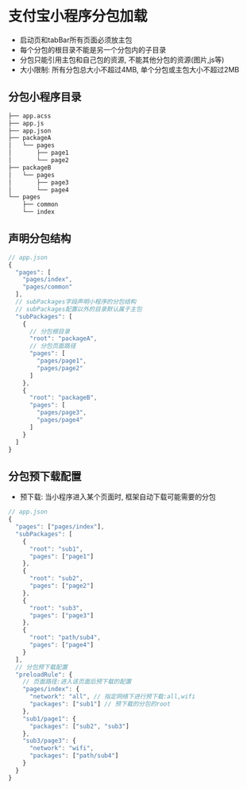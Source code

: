 # 支付宝小程序分包加载

- 启动页和tabBar所有页面必须放主包
- 每个分包的根目录不能是另一个分包内的子目录
- 分包只能引用主包和自己包的资源, 不能其他分包的资源(图片,js等)
- 大小限制: 所有分包总大小不超过4MB, 单个分包或主包大小不超过2MB

## 分包小程序目录

```bash
├── app.acss
├── app.js
├── app.json
├── packageA
│   └── pages
│       ├── page1
│       └── page2
├── packageB
│   └── pages
│       ├── page3
│       └── page4
└── pages
    ├── common
    └── index
```

## 声明分包结构

```js
// app.json
{
  "pages": [
    "pages/index",
    "pages/common"
  ],
  // subPackages字段声明小程序的分包结构
  // subPackages配置以外的目录默认属于主包
  "subPackages": [
    {
      // 分包根目录
      "root": "packageA",
      // 分包页面路径
      "pages": [
        "pages/page1",
        "pages/page2"
      ]
    },
    {
      "root": "packageB",
      "pages": [
        "pages/page3",
        "pages/page4"
      ]
    }
  ]
}
```

## 分包预下载配置

- 预下载: 当小程序进入某个页面时, 框架自动下载可能需要的分包

```js
// app.json
{
  "pages": ["pages/index"],
  "subPackages": [
    {
      "root": "sub1",
      "pages": ["page1"]
    },
    {
      "root": "sub2",
      "pages": ["page2"]
    },
    {
      "root": "sub3",
      "pages": ["page3"]
    },
    {
      "root": "path/sub4",
      "pages": ["page4"]
    }
  ],
  // 分包预下载配置
  "preloadRule": {
    // 页面路径:进入该页面后预下载的配置
    "pages/index": {
      "network": "all", // 指定网络下进行预下载:all,wifi
      "packages": ["sub1"] // 预下载的分包的root
    },
    "sub1/page1": {
      "packages": ["sub2", "sub3"]
    },
    "sub3/page3": {
      "network": "wifi",
      "packages": ["path/sub4"]
    }
  }
}
```